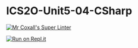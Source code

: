 # ICS2O-Unit5-04-CSharp

[![Mr Coxall's Super Linter](https://github.com/Liya-Getachew/ICS2O-Unit5-04-CSharp/workflows/Mr%20Coxall's%20Super%20Linter/badge.svg)](https://github.com/Liya-Getachew/ICS2O-Unit5-04-CSharp/actions)

[![Run on Repl.it](https://repl.it/badge/github/Liya-Getachew/ICS2O-Unit5-04-CSharp)](https://repl.it/github/Liya-Getachew/ICS2O-Unit5-04-CSharp)
